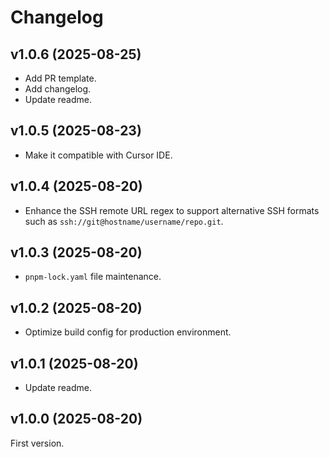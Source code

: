 # Changelog

## v1.0.6 (2025-08-25)

- Add PR template.
- Add changelog.
- Update readme.

## v1.0.5 (2025-08-23)

- Make it compatible with Cursor IDE.

## v1.0.4 (2025-08-20)

- Enhance the SSH remote URL regex to support alternative SSH formats such as `ssh://git@hostname/username/repo.git`.

## v1.0.3 (2025-08-20)

- `pnpm-lock.yaml` file maintenance.

## v1.0.2 (2025-08-20)

- Optimize build config for production environment.

## v1.0.1 (2025-08-20)

- Update readme.

## v1.0.0 (2025-08-20)

First version.
